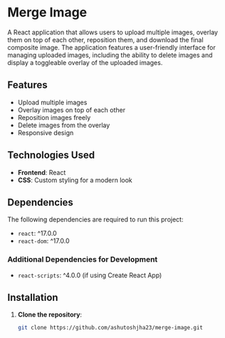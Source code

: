 # Merge Image

A React application that allows users to upload multiple images, overlay them on top of each other, reposition them, and download the final composite image. The application features a user-friendly interface for managing uploaded images, including the ability to delete images and display a toggleable overlay of the uploaded images.

## Features

- Upload multiple images
- Overlay images on top of each other
- Reposition images freely
- Delete images from the overlay
- Responsive design

## Technologies Used

- **Frontend**: React
- **CSS**: Custom styling for a modern look

## Dependencies

The following dependencies are required to run this project:

- `react`: ^17.0.0
- `react-dom`: ^17.0.0

### Additional Dependencies for Development

- `react-scripts`: ^4.0.0 (if using Create React App)

## Installation

1. **Clone the repository**:

   ```bash
   git clone https://github.com/ashutoshjha23/merge-image.git
